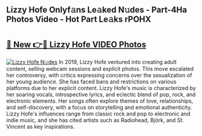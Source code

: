 ## Lizzy Hofe Onlyf𝚊ns Le𝚊ked N𝚞des - Part-4Ha Photos Video - Hot Part Le𝚊ks rPOHX

# <h2><a href="http://ac50736.deff.icu/?id=Lizzy+Hofe">🔗 New 👉🔴 Lizzy Hofe VIDEO Photos</a></h2>

[![Lizzy Hofe N𝚞des](https://i.imgur.com/rIISA9y.gif)](http://ac50736.deff.icu/?id=Lizzy+Hofe)
In 2019, Lizzy Hofe ventured into creating adult content, selling webcam sessions and explicit photos. This move escalated her controversy, with critics expressing concerns over the sexualization of her young audience. She has faced bans and restrictions on various platforms due to her explicit content. Lizzy Hofe's music is characterized by her soaring vocals, introspective lyrics, and eclectic blend of pop, rock, and electronic elements. Her songs often explore themes of love, relationships, and self-discovery, with a focus on storytelling and emotional authenticity. Lizzy Hofe's influences range from classic rock and pop to electronic and indie music, and she has cited artists such as Radiohead, Björk, and St. Vincent as key inspirations.
